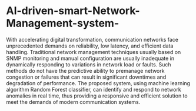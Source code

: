 # AI-driven-smart-Network-Management-system-
With accelerating digital transformation, communication networks face unprecedented demands on reliability, low latency, and efficient data handling. Traditional network management techniques usually based on SNMP monitoring and manual configuration are usually inadequate in dynamically responding to variations in network load or faults. Such methods do not have the predictive ability to premanage network congestion or failures that can result in significant downtimes and degradation of performance. The proposed system, using machine learning algorithm Random Forest classifier, can identify and respond to network anomalies in real time, thus providing a responsive and efficient solution to meet the demands of modern communication systems.
